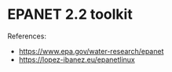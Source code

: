 # EPANET 2.2 toolkit

References: 
- https://www.epa.gov/water-research/epanet
- https://lopez-ibanez.eu/epanetlinux


